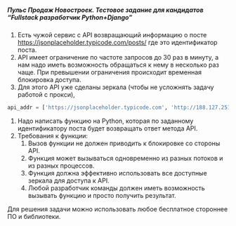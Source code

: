 ##### Пульс Продаж Новостроек. Тестовое задание для кандидатов “Fullstack разработчик Python+Django”
1. Есть чужой сервис с API возвращающий информацию о посте https://jsonplaceholder.typicode.com/posts/<id> где <id> это идентификатор поста.
1. API имеет ограничение по частоте запросов до 30 раз в минуту, а нам надо иметь возможность обращаться к нему в несколько раз чаще. При превышении ограничения происходит временная блокировка доступа.
1. Для этого API уже сделаны зеркала (чтобы не усложнять задачу работой с прокси), 
```python
api_addr = ['https://jsonplaceholder.typicode.com', 'http://188.127.251.4:8240', ]
```
1. Надо написать функцию на Python, которая по заданному идентификатору поста будет возвращать ответ метода API.
1. Требования к функции:
	1.  Вызов функции не должен приводить к блокировке со стороны API.
	1. Функция может вызываться одновременно из разных потоков и из разных процессов.
	1. Функция должна эффективно использовать все доступные зеркала для доступа к API.
	1. Любой разработчик команды должен иметь возможность вызывать функцию и просто получить результат.

Для решения задачи можно использовать любое бесплатное стороннее ПО и библиотеки.
